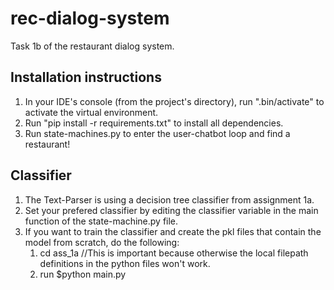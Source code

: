 # rec-dialog-system
Task 1b of the restaurant dialog system.


## Installation instructions
1. In your IDE's console (from the project's directory), run ".bin/activate" to activate the virtual environment.
2. Run "pip install -r requirements.txt" to install all dependencies.
3. Run state-machines.py to enter the user-chatbot loop and find a restaurant!


## Classifier
1. The Text-Parser is using a decision tree classifier from assignment 1a.
2. Set your prefered classifier by editing the classifier variable in the main function of the state-machine.py file.
3. If you want to train the classifier and create the pkl files that contain the model from scratch, do the following:
    1. cd ass_1a //This is important because otherwise the local filepath definitions in the python files won't work.
    1. run $python main.py
